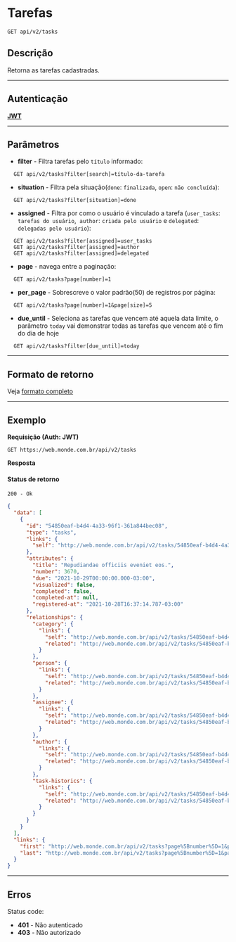 # Tarefas

    GET api/v2/tasks

## Descrição
Retorna as tarefas cadastradas.

***

## Autenticação
**[JWT](../authentication/POST_tokens.md)**

***

## Parâmetros

  - **filter** - Filtra tarefas pelo `título` informado:

  ```
    GET api/v2/tasks?filter[search]=título-da-tarefa
  ```

  - **situation** - Filtra pela situação(`done`: `finalizada`, `open`: `não concluída`):

  ```
    GET api/v2/tasks?filter[situation]=done
  ```

  - **assigned** - Filtra por como o usuário é vinculado a tarefa (`user_tasks`: `tarefas do usuário`,
  `author`: `criada pelo usuário` e `delegated`: `delegadas pelo usuário`):
  
  ```
    GET api/v2/tasks?filter[assigned]=user_tasks
    GET api/v2/tasks?filter[assigned]=author
    GET api/v2/tasks?filter[assigned]=delegated
  ```

  - **page** - navega entre a paginação:

  ```
    GET api/v2/tasks?page[number]=1
  ```

  - **per_page** - Sobrescreve o valor padrão(50) de registros por página:

  ```
    GET api/v2/tasks?page[number]=1&page[size]=5
  ```

  - **due_until** - Seleciona as tarefas que vencem até aquela data limite, o parâmetro `today` vai demonstrar todas as tarefas que vencem até o fim do dia de hoje

  ```
    GET api/v2/tasks?filter[due_until]=today
  ```

***

## Formato de retorno

  Veja [formato completo](../full_format.md#tarefas)

***

## Exemplo
  **Requisição (Auth: JWT)**

    GET https://web.monde.com.br/api/v2/tasks

  **Resposta**

  #### Status de retorno
    200 - Ok

  ``` json
  {
    "data": [
      {
        "id": "54850eaf-b4d4-4a33-96f1-361a844bec08",
        "type": "tasks",
        "links": {
          "self": "http://web.monde.com.br/api/v2/tasks/54850eaf-b4d4-4a33-96f1-361a844bec08"
        },
        "attributes": {
          "title": "Repudiandae officiis eveniet eos.",
          "number": 3670,
          "due": "2021-10-29T00:00:00.000-03:00",
          "visualized": false,
          "completed": false,
          "completed-at": null,
          "registered-at": "2021-10-28T16:37:14.787-03:00"
        },
        "relationships": {
          "category": {
            "links": {
              "self": "http://web.monde.com.br/api/v2/tasks/54850eaf-b4d4-4a33-96f1-361a844bec08/relationships/category",
              "related": "http://web.monde.com.br/api/v2/tasks/54850eaf-b4d4-4a33-96f1-361a844bec08/category"
            }
          },
          "person": {
            "links": {
              "self": "http://web.monde.com.br/api/v2/tasks/54850eaf-b4d4-4a33-96f1-361a844bec08/relationships/person",
              "related": "http://web.monde.com.br/api/v2/tasks/54850eaf-b4d4-4a33-96f1-361a844bec08/person"
            }
          },
          "assignee": {
            "links": {
              "self": "http://web.monde.com.br/api/v2/tasks/54850eaf-b4d4-4a33-96f1-361a844bec08/relationships/assignee",
              "related": "http://web.monde.com.br/api/v2/tasks/54850eaf-b4d4-4a33-96f1-361a844bec08/assignee"
            }
          },
          "author": {
            "links": {
              "self": "http://web.monde.com.br/api/v2/tasks/54850eaf-b4d4-4a33-96f1-361a844bec08/relationships/author",
              "related": "http://web.monde.com.br/api/v2/tasks/54850eaf-b4d4-4a33-96f1-361a844bec08/author"
            }
          },
          "task-historics": {
            "links": {
              "self": "http://web.monde.com.br/api/v2/tasks/54850eaf-b4d4-4a33-96f1-361a844bec08/relationships/task-historics",
              "related": "http://web.monde.com.br/api/v2/tasks/54850eaf-b4d4-4a33-96f1-361a844bec08/task-historics"
            }
          }
        }
      }
    ],
    "links": {
      "first": "http://web.monde.com.br/api/v2/tasks?page%5Bnumber%5D=1&page%5Bsize%5D=50",
      "last": "http://web.monde.com.br/api/v2/tasks?page%5Bnumber%5D=1&page%5Bsize%5D=50"
    }
  }
  ```
  
***

## Erros
  Status code:
  - **401** - Não autenticado
  - **403** - Não autorizado
